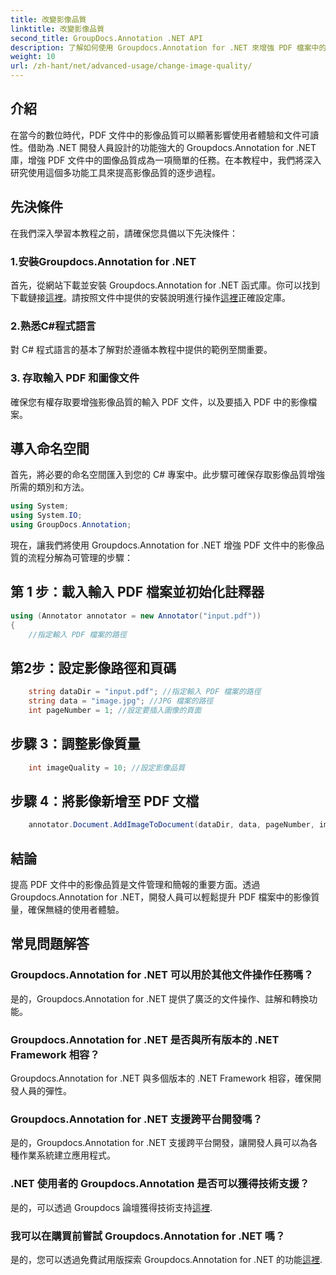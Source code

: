 ```yaml
---
title: 改變影像品質
linktitle: 改變影像品質
second_title: GroupDocs.Annotation .NET API
description: 了解如何使用 Groupdocs.Annotation for .NET 來增強 PDF 檔案中的影像品質。請遵循我們的逐步指南。
weight: 10
url: /zh-hant/net/advanced-usage/change-image-quality/
---
```

## 介紹
在當今的數位時代，PDF 文件中的影像品質可以顯著影響使用者體驗和文件可讀性。借助為 .NET 開發人員設計的功能強大的 Groupdocs.Annotation for .NET 庫，增強 PDF 文件中的圖像品質成為一項簡單的任務。在本教程中，我們將深入研究使用這個多功能工具來提高影像品質的逐步過程。
## 先決條件
在我們深入學習本教程之前，請確保您具備以下先決條件：
### 1.安裝Groupdocs.Annotation for .NET
首先，從網站下載並安裝 Groupdocs.Annotation for .NET 函式庫。你可以找到下載鏈接[這裡](https://releases.groupdocs.com/annotation/net/)。請按照文件中提供的安裝說明進行操作[這裡](https://tutorials.groupdocs.com/annotation/net/)正確設定庫。
### 2.熟悉C#程式語言
對 C# 程式語言的基本了解對於遵循本教程中提供的範例至關重要。
### 3. 存取輸入 PDF 和圖像文件
確保您有權存取要增強影像品質的輸入 PDF 文件，以及要插入 PDF 中的影像檔案。

## 導入命名空間
首先，將必要的命名空間匯入到您的 C# 專案中。此步驟可確保存取影像品質增強所需的類別和方法。

```csharp
using System;
using System.IO;
using GroupDocs.Annotation;
```

現在，讓我們將使用 Groupdocs.Annotation for .NET 增強 PDF 文件中的影像品質的流程分解為可管理的步驟：
## 第 1 步：載入輸入 PDF 檔案並初始化註釋器
```csharp
using (Annotator annotator = new Annotator("input.pdf"))
{
    //指定輸入 PDF 檔案的路徑
```
## 第2步：設定影像路徑和頁碼
```csharp
    string dataDir = "input.pdf"; //指定輸入 PDF 檔案的路徑
    string data = "image.jpg"; //JPG 檔案的路徑
    int pageNumber = 1; //設定要插入圖像的頁面
```
## 步驟 3：調整影像質量
```csharp
    int imageQuality = 10; //設定影像品質
```
## 步驟 4：將影像新增至 PDF 文檔
```csharp
    annotator.Document.AddImageToDocument(dataDir, data, pageNumber, imageQuality);
```

## 結論
提高 PDF 文件中的影像品質是文件管理和簡報的重要方面。透過 Groupdocs.Annotation for .NET，開發人員可以輕鬆提升 PDF 檔案中的影像質量，確保無縫的使用者體驗。
## 常見問題解答
### Groupdocs.Annotation for .NET 可以用於其他文件操作任務嗎？
是的，Groupdocs.Annotation for .NET 提供了廣泛的文件操作、註解和轉換功能。
### Groupdocs.Annotation for .NET 是否與所有版本的 .NET Framework 相容？
Groupdocs.Annotation for .NET 與多個版本的 .NET Framework 相容，確保開發人員的彈性。
### Groupdocs.Annotation for .NET 支援跨平台開發嗎？
是的，Groupdocs.Annotation for .NET 支援跨平台開發，讓開發人員可以為各種作業系統建立應用程式。
### .NET 使用者的 Groupdocs.Annotation 是否可以獲得技術支援？
是的，可以透過 Groupdocs 論壇獲得技術支持[這裡](https://forum.groupdocs.com/c/annotation/10).
### 我可以在購買前嘗試 Groupdocs.Annotation for .NET 嗎？
是的，您可以透過免費試用版探索 Groupdocs.Annotation for .NET 的功能[這裡](https://releases.groupdocs.com/).